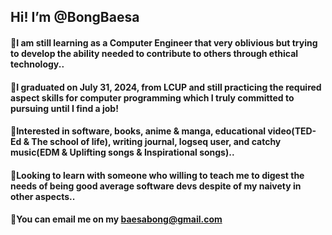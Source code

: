 ## Hi! I’m @BongBaesa
#### 📌I am still learning as a Computer Engineer that very oblivious but trying to develop the ability needed to contribute to others through ethical technology..
#### 📌I graduated on July 31, 2024, from LCUP and still practicing the required aspect skills for computer programming which I truly committed to pursuing until I find a job!
#### 📌Interested in software, books, anime & manga, educational video(TED-Ed & The school of life), writing journal, logseq user, and catchy music(EDM & Uplifting songs & Inspirational songs)..
#### 📌Looking to learn with someone who willing to teach me to digest the needs of being good average software devs despite of my naivety in other aspects..
#### 📌You can email me on my baesabong@gmail.com

<!---
BongBaesa/BongBaesa is a ✨ special ✨ repository because its `README.md` (this file) appears on your GitHub profile.
You can click the Preview link to take a look at your changes.
--->
